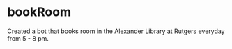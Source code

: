 # bookRoom

Created a bot that books room in the Alexander Library at Rutgers everyday from 5 - 8 pm.
